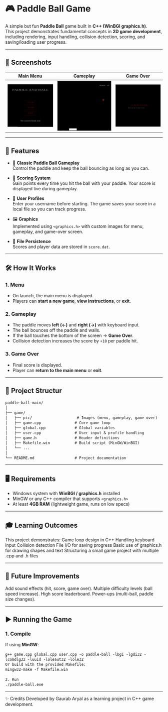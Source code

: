 # 🎮 Paddle Ball Game

A simple but fun **Paddle Ball** game built in **C++ (WinBGI graphics.h)**.  
This project demonstrates fundamental concepts in **2D game development**, including rendering, input handling, collision detection, scoring, and saving/loading user progress.

---

## 📸 Screenshots

| Main Menu | Gameplay | Game Over |
|-----------|----------|-----------|
| ![Menu](game_pics/menu.png) | ![Gameplay](game_pics/game.png) | ![Game Over](game_pics/game_over.png) |

---

## 🚀 Features

- 🏓 **Classic Paddle Ball Gameplay**  
  Control the paddle and keep the ball bouncing as long as you can.

- 🎯 **Scoring System**  
  Gain points every time you hit the ball with your paddle. Your score is displayed live during gameplay.

- 💾 **User Profiles**  
  Enter your username before starting. The game saves your score in a local file so you can track progress.

- 🖼️ **Graphics**  
  Implemented using `<graphics.h>` with custom images for menu, gameplay, and game-over screen.

- 📂 **File Persistence**  
  Scores and player data are stored in `score.dat`.

---

## 🛠️ How It Works

### 1. **Menu**
- On launch, the main menu is displayed.
- Players can **start a new game**, **view instructions**, or **exit**.

### 2. **Gameplay**
- The paddle moves **left (←)** and **right (→)** with keyboard input.
- The ball bounces off the paddle and walls.
- If the ball touches the bottom of the screen → **Game Over**.
- Collision detection increases the score by `+10` per paddle hit.

### 3. **Game Over**
- Final score is displayed.
- Player can **return to the main menu** or **exit**.

---

## 📂 Project Structur

```
paddle-ball-main/
│
├── game/
│   ├── pic/                    # Images (menu, gameplay, game over)
│   ├── game.cpp               # Core game loop
│   ├── global.cpp             # Global variables
│   ├── user.cpp               # User input & profile handling
│   ├── game.h                 # Header definitions
│   ├── Makefile.win           # Build script (MinGW/WinBGI)
│   └── ...
│
└── README.md                  # Project documentation
```
---

## 🖥️ Requirements

- Windows system with **WinBGI / graphics.h** installed  
- MinGW or any C++ compiler that supports `<graphics.h>`  
- At least **4GB RAM** (lightweight game, runs on low specs)

---

## 🎓 Learning Outcomes
This project demonstrates:
Game loop design in C++
Handling keyboard input
Collision detection
File I/O for saving progress
Basic use of graphics.h for drawing shapes and text
Structuring a small game project with multiple .cpp and .h files

---

## 📌 Future Improvements
Add sound effects (hit, score, game over).
Multiple difficulty levels (ball speed increase).
High score leaderboard.
Power-ups (multi-ball, paddle size changes).

---

## ▶️ Running the Game

### 1. Compile
If using **MinGW**:

```
g++ game.cpp global.cpp user.cpp -o paddle-ball -lbgi -lgdi32 -lcomdlg32 -luuid -loleaut32 -lole32
Or build with the provided Makefile:
mingw32-make -f Makefile.win

2. Run
./paddle-ball.exe

```
---

✨ Credits
Developed by Gaurab Aryal as a learning project in C++ game development.
